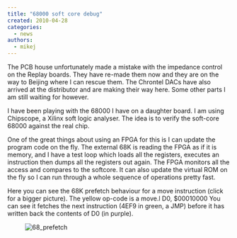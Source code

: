 ```yaml
---
title: "68000 soft core debug"
created: 2010-04-28
categories: 
  - news
authors: 
  - mikej
---
```


The PCB house unfortunately made a mistake with the impedance control on the Replay boards. They have re-made them now and they are on the way to Beijing where I can rescue them. The Chrontel DACs have also arrived at the distributor and are making their way here. Some other parts I am still waiting for however.

I have been playing with the 68000 I have on a daughter board. I am using Chipscope, a Xilinx soft logic analyser. The idea is to verify the soft-core 68000 against the real chip.

One of the great things about using an FPGA for this is I can update the program code on the fly. The external 68K is reading the FPGA as if it is memory, and I have a test loop which loads all the registers, executes an instruction then dumps all the registers out again. The FPGA monitors all the access and compares to the softcore. It can also update the virtual ROM on the fly so I can run through a whole sequence of operations pretty fast.

Here you can see the 68K prefetch behaviour for a move instruction (click for a bigger picture). The yellow op-code is a move.l D0, $00010000 You can see it fetches the next instruction (4EF9 in green, a JMP) before it has written back the contents of D0 (in purple).

<figure>

![68_prefetch](@assets/images/post/68_prefetch.gif)

</figure>

